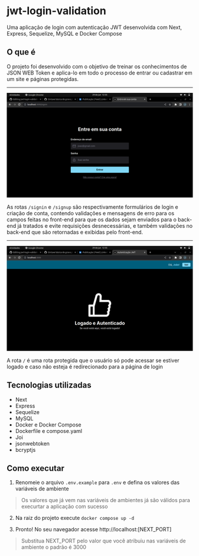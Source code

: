 # jwt-login-validation

Uma aplicação de login com autenticação JWT desenvolvida com Next, Express, Sequelize, MySQL e Docker Compose

## O que é

O projeto foi desenvolvido com o objetivo de treinar os conhecimentos de JSON WEB Token e aplica-lo em todo o processo de entrar ou cadastrar em um site e páginas protegidas.

---

<img src="images/singin-form-screenshot.png" alt="captura de tela do formulário de login da aplicação" />

As rotas `/signin` e `/signup` são respectivamente formulários de login e criação de conta, contendo validações e mensagens de erro para os campos feitas no front-end para que os dados sejam enviados para o back-end já tratados e evite requisições desnecessárias, e também validações no back-end que são retornadas e exibidas pelo front-end.

---

<img src="images/logged-screenshot.png" alt="captura de tela da aplicação com usuário logado" />

A rota `/` é uma rota protegida que o usuário só pode acessar se estiver logado e caso não esteja é redirecionado para a página de login

## Tecnologias utilizadas
- Next
- Express
- Sequelize
- MySQL
- Docker e Docker Compose
- Dockerfile e compose.yaml
- Joi
- jsonwebtoken
- bcryptjs

## Como executar

1. Renomeie o arquivo `.env.example` para `.env` e defina os valores das variáveis de ambiente
> Os valores que já vem nas variáveis de ambientes já são válidos para execurtar a aplicação com sucesso

2. Na raiz do projeto execute `docker compose up -d`

3. Pronto! No seu navegador acesse http://localhost:[NEXT_PORT]
> Substitua NEXT_PORT pelo valor que você atribuiu nas variáveis de ambiente o padrão é 3000
